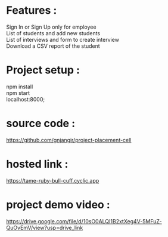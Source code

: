 # Features :
Sign In or Sign Up only for employee\
List of students and add new students\
List of interviews and form to create interview\
Download a CSV report of the student

# Project setup :
npm install\
npm start\
localhost:8000;

# source code :
https://github.com/gnjangir/project-placement-cell

# hosted link :
https://tame-ruby-bull-cuff.cyclic.app

# project demo video :
https://drive.google.com/file/d/10sO0ALQI1B2xtXeg4V-5MFuZ-QuOvEmV/view?usp=drive_link
